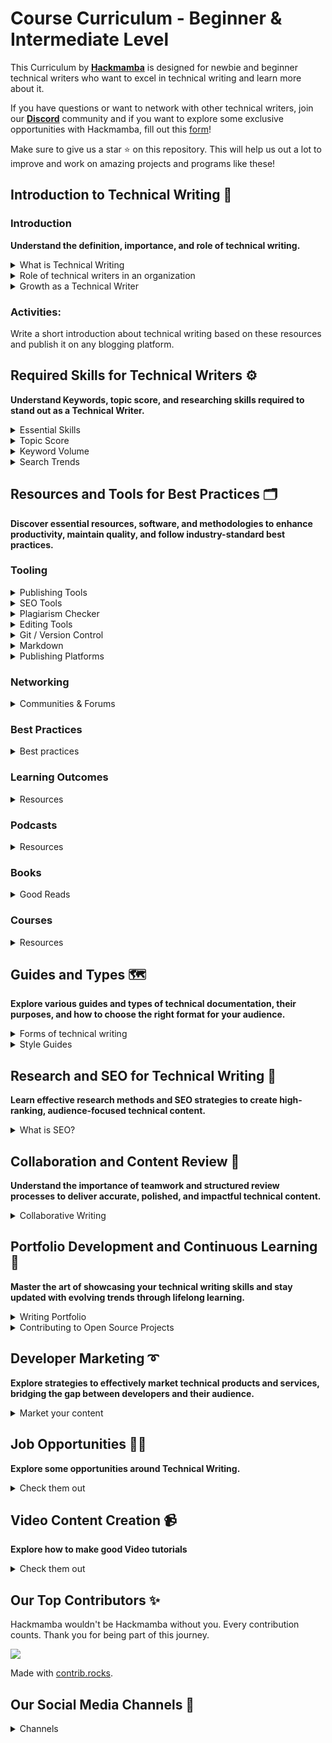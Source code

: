 # Course Curriculum - Beginner & Intermediate Level

This Curriculum by **[Hackmamba](https://hackmamba.io/)** is designed for newbie and beginner technical writers who want to excel in technical writing and learn more about it.

If you have questions or want to network with other technical writers, join our **[Discord](https://discord.com/invite/MjbyDy3sPp)** community and if you want to explore some exclusive opportunities with Hackmamba, fill out this [form](https://get.hackmamba.io/community-member)!

Make sure to give us a star ⭐ on this repository. This will help us out a lot to improve and work on amazing projects and programs like these!

## Introduction to Technical Writing 📝

### Introduction

**Understand the definition, importance, and role of technical writing.**

<details>
<summary>What is Technical Writing</summary>

**[Best Roadmap to Learn Technical Writing](https://dev.to/engroso/best-roadmap-to-learn-technical-writing-2057)**

**[How to Write Efficient Technical Blog Posts](https://www.youtube.com/watch?v=6LJ0-eHgBKc&t=74s)**

**[What is Technical Writing?](https://technicalwriterhq.com/writing/technical-writing/)**

**[Technical Writing: What and How?](https://edidiongasikpo.com/technical-writing-what-and-how)**

**[Everything you need to know to become a technical writer](https://www.everythingtechnicalwriting.com/everything-you-need-to-know-about-technical-writing/)**

**[The ABCs of Technical Writing](https://www.developernation.net/blog/the-abcs-of-technical-writing/)**

**[A software developer's guide to Writing](https://theankurtyagi.com/a-software-developers-guide-to-writing/)**

**[Types of Technical Writing](https://www.acadecraft.com/blog/types-of-technical-writing/)**
**[Getting started with technical writing - as a product](https://www.youtube.com/watch?v=CxjK52CSZ0o)**

</details>

<details>
<summary>Role of technical writers in an organization</summary>

**[Why is Technical Writing Important at Workplace](https://www.acadecraft.com/blog/reasons-why-is-technical-writing-important/)**

[**Why Technical Writing Is Critical to the Success of An Organisation**](https://keepler.io/2022/06/01/why-technical-writing-is-critical-to-the-success-of-an-organisation/)

</details>

<details>
<summary>Growth as a Technical Writer</summary>

**[What is the Technical Writer Career Path?](https://www.youtube.com/watch?v=RZF34wQEv0Y)**
**[Documentation metrics: Measuring the value of documentation (w/ Bob Watson)](https://hackmamba.io/blog/2024/08/documentation-metrics/)**

</details>

### Activities:

Write a short introduction about technical writing based on these resources and publish it on any blogging platform.

## Required Skills for Technical Writers ⚙️

**Understand Keywords, topic score, and researching skills required to stand out as a Technical Writer.**

<details>
<summary>Essential Skills</summary>

**[Steps to creating an outstanding content outline for Technical Writers](https://hackmamba.io/blog/2024/08/content-outline-for-technical-writers/)**

**[A guide to creating a content brief for technical writers [+template]](https://hackmamba.io/blog/2024/07/content-brief-for-technical-writers-template/)**

**[9 Essential Technical Writing Skills Every Writer Must Possess](https://whatfix.com/blog/technical-writing-skills/)**

**[Essential Technical Writing Skills](https://technicalwriterhq.com/career/technical-writer/technical-writing-skills/)**

**[11 Skills of a Good Technical Writer](https://clickhelp.com/clickhelp-technical-writing-blog/11-skills-of-a-good-technical-writer/#interest-in-science-and-technology)**

**[How to generate ideas for technical content in 25 minutes](https://hackmamba.io/blog/2024/05/generate-ideas-for-technical-content/)**

**[How to Source Technical Blog Titles and Write Consistently - Colby, William](https://www.youtube.com/watch?v=axaCbfDnGm0)**

</details>

<details>
<summary>Topic Score</summary>
    
**[How is the topic score calculated?](https://kb.scompler.com/en/knowledge/how-is-the-topic-score-calculated)**
    
**[Technical Documentation in Software Development](https://www.altexsoft.com/blog/technical-documentation-in-software-development-types-best-practices-and-tools/)**
    
**[How can you evaluate the effectiveness of research in technical writing?](https://www.linkedin.com/advice/1/how-can-you-evaluate-effectiveness-research-technical-writing)**

</details>

<details>

<summary>Keyword Volume</summary>

**[Keyword Search Volume Insights: A Detailed Overview](https://neilpatel.com/blog/keyword-search-volume/)**

**[Keyword Search Volume: What It Is & How to Find It](https://www.semrush.com/blog/keyword-search-volume/)**

**[Keyword Research Tutorial: Best Strategies to Rank #1](https://youtu.be/NadiT0HYt4Y?si=aGIaY3XHlS5w-zd_)**

</details>

<details>

<summary>Search Trends</summary>
    
**[Blog Post Ideas](https://firstsiteguide.com/blog-post-ideas/)**
    
**[How to find topics](https://jackandbean.com/blog/how-to-find-topics/)**

</details>

## Resources and Tools for Best Practices 🗂️

**Discover essential resources, software, and methodologies to enhance productivity, maintain quality, and follow industry-standard best practices.**

### Tooling

<details>

<summary>Publishing Tools</summary>
 
**[Most Popular Tools for Technical Writing](https://document360.com/blog/tools-for-technical-writing/)**
    
**[Best Technical Writing Software and Tools for 2024](https://clickhelp.com/clickhelp-technical-writing-blog/15-best-technical-writing-software-and-tools/)**
    
**[Best Knowledge Base Software and Tools in 2024](https://clickhelp.com/clickhelp-technical-writing-blog/11-best-knowledge-base-software-and-tools/#what-is-a-knowledge-base-software)**
    
**[Essential Tools for Technical Writing](https://helpjuice.com/blog/technical-writing-tools)**
    
**[Authoring Tools for Technical Writers](https://www.linkedin.com/pulse/authoring-tools-technical-writers-comprehensive-overview-opere/)**

</details>

<details>

<summary>SEO Tools</summary>

[Best SEO Tools](https://zapier.com/blog/best-seo-tools/)

</details>

<details>

<summary>Plagiarism Checker</summary>

**[Best plagiarism checker 2024 revealed](https://youtu.be/y3k96r3Y1wQ?si=PAogvbCt315JtfX7)**

**[10 Best Free Plagiarism Checkers](https://www.scribbr.com/plagiarism/best-free-plagiarism-checker/)**

**[The 11 Best Plagiarism Checkers for Freelance Writers](https://www.jenniferberube.com/best-plagiarism-checkers-for-freelance-writers/)**

</details>

<details>

<summary>Editing Tools</summary>

**[Best Writing & Editing Tools in 2024](https://www.semrush.com/blog/content-editing-tools/)**

**[The Best Free & Paid Proofreading & Editing Software](https://scribemedia.com/proofreading-editing-software/)** by **Tucker Max**

**[Leading Low-Code Documentation Tools for Technical Writers](https://hackmamba.io/blog/2024/09/low-code-documentation-tools/)**

</details>

<details>

<summary>Git / Version Control</summary>

**[Getting Started - About Version Control](https://git-scm.com/book/en/v2/Getting-Started-About-Version-Control)**

**[Git for Professionals Tutorial - Tools & Concepts for Mastering Version Control with Git](https://youtu.be/Uszj_k0DGsg?si=Oz3pJquBy1DCjONc)**

</details>    
        
<details>

<summary>Markdown</summary>

**[The Only Markdown Crash Course You Will Ever Need](https://youtu.be/_PPWWRV6gbA?si=Euu86WZk21soZnq8)**

**[An overview of Markdown, how it works, and what you can do with it](https://www.markdownguide.org/)**

**[Mermaid](https://mermaid.js.org/intro/)**

**[Dillinger](https://dillinger.io/)**

**[Online Markdown Editor](https://onlinemarkdowneditor.dev/)**

**[Readme](https://readme.so/editor)**

</details>

<details>

<summary>Publishing Platforms</summary>
    
**[Medium](https://medium.com/)**
    
**[Hashnode](https://hashnode.com/)**
    
**[Dev.to](https://dev.to/)**
    
**[Daily Dev](https://daily.dev/)**
    
**[freeCodeCamp](https://www.freecodecamp.org/)**

**[Ghost](https://ghost.org/)**

**[Hacker News](https://news.ycombinator.com/)**

**[Hackernoon](https://hackernoon.com/)**

**[Top 5 Open-Source Documentation Development Platforms of 2024](https://hackmamba.io/blog/2024/02/top-5-open-source-documentation-development-platforms-of-2024/)**

</details>

### Networking

<details>

<summary>Communities & Forums</summary>

[**Technical Writing Communities**](https://medium.com/technical-writing-is-easy/technical-writing-communities-ef807c11134c)

[**Technical Writing Forums and Communities**](https://blog.contentre.io/technical-writing-forums-and-communities/)

**[Technical Typers community](https://discord.gg/2zGqkPVAy6)**

**[Reddit](https://www.reddit.com/r/technicalwriting/)**

**[Non Technical in Tech](https://join.slack.com/t/nontechintech/shared_invite/zt-s9eg89md-oa_0xTZpVn2iYZvOoAIhBQ)**

**[Linkedin Technical Writing Group](https://www.linkedin.com/groups/112571/)**

**[The Markup Scribe by William Imoh](https://subscribe.dentry.io/lr2F0z)**

**[Write the Docs Newsletter](https://www.writethedocs.org/newsletter/)**

**[I'd Rather Be Writing Newsletter](https://idratherbewriting.com/newsletter/)**

**[Everything Technical Writing](https://www.everythingtechnicalwriting.com/#subscribe-form)**

**[Technical Writing Insiders by Josh Fechter](https://technicalwriterhq.com/newsletter-subscribe/)**

**[Technical Writing for Developers](https://www.subscribepage.com/technicalwriting)**

**[Source Code by Suraj Vishwakarma](https://substack.com/@surajondev)**

**[Top 5 Technical Writing Communities of 2024](https://hackmamba.io/blog/2024/03/top-5-technical-writing-communities-of-2024/)**

</details>

### Best Practices

<details>

<summary>Best practices</summary>
    
**[Top 10 Tips for Great Technical Writing](https://document360.com/blog/top-10-tips-for-great-technical-writing/)**
    
**[Best Practices in Technical Writing](https://www.gcu.edu/blog/language-communication/best-practices-technical-writing)**
    
**[Technical Writing: 6 Best Practices for Effective Content](https://proedit.com/technical-writing-best-practices/)**

**[Top 7 Practical Tips for Creating Effective SaaS Documentation: A Comprehensive Guide]()https://hackmamba.io/blog/2023/06/top-7-practical-tips-for-creating-effective-saas-documentation-a-comprehensive-guide/**

**[Tips For Writing Great Technical Content](https://www.youtube.com/watch?v=wqdeJhzIYI8)**

**[Steps to creating an outstanding content outline for Technical Writers](https://hackmamba.io/blog/2024/08/content-outline-for-technical-writers/)**

</details>

### Learning Outcomes

<details>

<summary>Resources</summary>

**[Working with APIs by Knowledge Owl](https://www.notion.so/Resources-and-Best-Practices-0cd869f629d649369e0f9c6e084aa7e0?pvs=21)**

**[Learn Markdown](https://www.notion.so/Resources-and-Best-Practices-0cd869f629d649369e0f9c6e084aa7e0?pvs=21)**

**[Git and Version Control](https://www.notion.so/Resources-and-Best-Practices-0cd869f629d649369e0f9c6e084aa7e0?pvs=21)**

**[Top 5 online mentorship platforms for technical writers](https://hackmamba.io/blog/2024/07/mentorship-platforms-for-technical-writers/)**

</details>

### Podcasts

<details>

<summary>Resources</summary>

**[Everything Outside Code](https://www.youtube.com/@hackmamba)**

**[Thenotboringtechwriter Podcast](https://www.thenotboringtechwriter.com/)**

**[Technical Marketing Handbook](https://www.stitcher.com/show/technical-marketing-handbook)**

**[10 Mins Tech Comm](https://www.stitcher.com/show/10minute-tech-comm)**

**[API THE DOCS podcast](https://apithedocs.org/podcast?page=1)**

</details>

### Books

<details>

<summary>Good Reads</summary>

**[Open Technical Communication!](https://alg.manifoldapp.org/read/open-technical-communication/section/67ef90ba-8ca3-4e8e-abb0-0a3966cf2ac7)**

**[Docs for Developers](https://www.amazon.com/dp/1484272161/ref=cm_sw_r_awdo_navT_g_SV4HMY0QJNCGSEZ96T21)**

**[The Mayfield Handbook of Technical and Scientific Writing](http://www.mit.edu/course/21/21.guide/toc.htm)**

**[Writing Handbook](https://www.julian.com/guide/write/intro)**

**[Technical Writing 101: A Real-World Guide to Planning and Writing Technical Content](https://www.gettextbooks.com/isbn/9780970473363/)**

**[Docs for Developers](https://learning.oreilly.com/library/view/docs-for-developers/9781484272176/html/505277_1_En_BookFrontmatter_OnlinePDF.xhtml)**

</details>

### Courses

<details>

<summary>Resources</summary>

**[Learn Tech Writing](https://learntechwriting.co/index.html)**

**[Tech Writers Master Class](https://www.udemy.com/course/tech-writers-master-class/)**

**[Technical writing course by TechnicalWriterHQ](https://technicalwriter.teachable.com/p/home?referral_code=6TJ7SI?ref=everythingtechnicalwriting.com) (paid)**

**[Fundamentals of Technical Writing by Ed2go](https://www.ed2go.com/courses/writing/writing-and-editing/ilc/fundamentals-of-technical-writing?ref=everythingtechnicalwriting.com) (paid)**

**[Technical writing course by Google](https://developers.google.com/tech-writing?ref=everythingtechnicalwriting.com) (free)**

**[Writing for Software developers](https://philipkiely.gumroad.com/l/uZPZU?ref=everythingtechnicalwriting.com) (paid)**

**[Open technical communication course](https://alg.manifoldapp.org/projects/open-tc?ref=everythingtechnicalwriting.com) (free)**

**[Technical writing: Documentation on software projects by Pluralsight](https://app.pluralsight.com/library/courses/technical-writing-software-documentation/table-of-contents?ref=everythingtechnicalwriting.com) (paid)**

**[All of HubSpot's SEO courses, in one place](https://www.hubspot.com/resources/courses/seo)**

**[10 Completely Free SEO Training Courses](https://ahrefs.com/blog/free-seo-courses/)**

**[Complete SEO Course for Beginners](https://youtu.be/xsVTqzratPs)**

</details>

## Guides and Types 🗺️

**Explore various guides and types of technical documentation, their purposes, and how to choose the right format for your audience.**

<details>

<summary>Forms of technical writing</summary>
    
**[Exploring the 11 Types of Technical Writing](https://www.acadecraft.com/blog/types-of-technical-writing/)**    
    
**[API Documentation Guide and Best Practices](https://stoplight.io/api-documentation-guide)**
    
**[Content Troubleshooting Guide](https://contentmanagementcourse.com/content-troubleshooting/content-troubleshooting-guide/)**

</details>

<details>
<summary>Style Guides</summary>

**[The freeCodeCamp Publication Style Guide](https://www.freecodecamp.org/news/developer-news-style-guide)**

**[Microsoft Writing Style Guide](https://learn.microsoft.com/en-us/style-guide/welcome/)**

**[Google Developer Documentation Style Guide](https://developers.google.com/style)**

**[Diátaxis](https://diataxis.fr/)**

**[Gitlab Documentation Style Guide](https://docs.gitlab.com/ee/development/documentation/styleguide/)**

**[Gatsby Style Guide](https://www.gatsbyjs.com/contributing/gatsby-style-guide/)**

**[Alistapart Style Guide](https://alistapart.com/about/style-guide/)**

</details>

## Research and SEO for Technical Writing 🔬

**Learn effective research methods and SEO strategies to create high-ranking, audience-focused technical content.**

<details>

<summary>What is SEO?</summary>

**[SEO Explained: What Is SEO?](https://www.youtube.com/watch?v=pIbQfOcsEsE)**

**[Keyword Research for SEO Beginners](https://www.youtube.com/watch?v=OMJQPqG2Uas)**

**[What is on-page SEO?](https://yoast.com/what-is-onpage-seo/)**

**[41 Best SEO Tools (Free & Paid](https://backlinko.com/best-free-seo-tools))**

**[Tips on Conducting Proper Research in Tech Writing](https://medium.com/technical-writing-is-easy/tips-on-conducting-proper-research-in-tech-writing-7eeba58bde81)**

**[Top 6 HTML Tags for SEO Every Developer Should Know](https://hackmamba.io/blog/2022/09/top-6-html-tags-for-seo-every-developer-should-know/)**

</details>

## Collaboration and Content Review 🤝

**Understand the importance of teamwork and structured review processes to deliver accurate, polished, and impactful technical content.**

<details>

<summary>Collaborative Writing</summary>

**[Collaborative writing on Technical teams](https://www.youtube.com/watch?v=rde2nVaU-9s)**

**[The top 7 collaborative document editing tools](https://www.bynder.com/en/blog/the-top-7-collaborative-document-editing-tools/)**

**[7 Ways to Accelerate Your Content Review and Approval](https://contentmarketinginstitute.com/articles/accelerate-content-approval/)**

</details>

## Portfolio Development and Continuous Learning 💼

**Master the art of showcasing your technical writing skills and stay updated with evolving trends through lifelong learning.**

<details>

<summary>Writing Portfolio</summary>

**[How to create a Technical Writing Portfolio](https://www.everythingtechnicalwriting.com/technical-writing-portfolio/)**

**[Top Technical Writing Portfolio Examples 2024](https://technicalwriterhq.com/career/technical-writer/technical-writer-portfolio/)**

**[How to Build an Awesome Technical Writing Portfolio and 5 Excellent Examples](https://www.journoportfolio.com/blog/how-to-build-a-technical-writing-portfolio-and-5-excellent-examples/)**

**[Continuous Learning in Tech: Strategies for Keeping Your Skills Sharp Throughout Your Career](https://ivyexec.com/career-advice/2024/continuous-learning-in-tech-strategies-for-keeping-your-skills-sharp-throughout-your-career)**

**[What is continuous learning?](https://www.techtarget.com/whatis/definition/continuous-learning)**

</details>

<details>
<summary>Contributing to Open Source Projects</summary>

**[How to Contribute to Open Source – a Guide for Technical Writers](https://www.freecodecamp.org/news/how-to-contribute-to-open-source-for-technical-writers/)** By Valentine Gatwiri

**[Contributing to Hacktoberfest as a technical writer](https://www.everythingtechnicalwriting.com/contributing-to-hacktoberfest-as-a-technical-writer/)** By Linda Ikechukwu

**[Getting started with Open Source as a Technical Writer.](https://amara.hashnode.dev/getting-started-with-open-source-as-a-technical-writer)** By Amarachi Iheanacho

**[How to Contribute to Open Source](https://opensource.guide/how-to-contribute/)**

**[4 tips to becoming a technical writer with open source contributions](https://opensource.com/article/21/11/technical-writing-open-source)** By Ashley Hardin

**[Contributing to open source docs as a technical writer](https://passo.uno/contribute-open-source-docs/)** By Fabrizio Ferri Benedetti

**[Open Source for Technical Writers - A Guide on how to make Contributions.](https://medium.com/@techwritershub/open-source-for-technical-writers-a-guide-on-how-to-make-contributions-ab1bb1962fc1)** By TechWriters Hub

**[The Technical Writers Guide to Contributing to Open Source Projects](https://edidiongasikpo.com/the-technical-writers-guide-to-contributing-to-open-source-projects)** By Edidiong Asikpo (Didi)

</details>

## Developer Marketing ➰

**Explore strategies to effectively market technical products and services, bridging the gap between developers and their audience.**

<details>
<summary>Market your content</summary>
<br>

**[What You Should Know About Developer Marketing In 2024](https://hackmamba.io/blog/2024/07/what-you-should-know-about-developer-marketing-in-2024/)**

**[Can a developer marketing agency help you win the dev community?](https://hackmamba.io/blog/2024/05/can-developer-marketing-agency-win-dev-community/)**

**[You don’t need developer marketing unless…](https://medium.com/@blizzard2002/you-dont-need-developer-marketing-unless-0992514c0ff7)**

**[Top Developer Marketing Agencies](https://dev.to/engroso/top-developer-marketing-agencies-1kcg)**

</details>

## Job Opportunities 👨‍💼

**Explore some opportunities around Technical Writing.**

<details>
<summary>Check them out</summary>
<br>

**[Paying Opportunities](https://whopayswriters.me/)**

</details>

## Video Content Creation 📹

**Explore how to make good Video tutorials**

<details>
<summary>Check them out</summary>
<br>

**[How to make Video Tutorial on YouTube](https://youtu.be/llRF1ZuLaFE?si=Yv37InTVpNHfFvsQ)**

</details>

## Our Top Contributors ✨

Hackmamba wouldn't be Hackmamba without you. Every contribution counts. Thank you for being part of this journey.

<a href="https://github.com/hackmamba-io/Technical-Writing-Course-with-Curriculum/graphs/contributors">
  <img src="https://contrib.rocks/image?repo=hackmamba-io/Technical-Writing-Course-with-Curriculum" max={1000} columns={100} anon={1} />
</a>

Made with [contrib.rocks](https://contrib.rocks).

## Our Social Media Channels 🔗

<details>
    
<summary>Channels</summary>

**[Youtube](https://www.youtube.com/@hackmamba)**

**[Website](https://hackmamba.io/)**

**[Linkedin](https://www.linkedin.com/company/hackmamba-io/)**

**[X](https://x.com/hackmamba)**

**[Blogs](https://hackmamba.io/blog/)**

</details>
